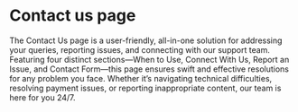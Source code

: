 # Contact us page
 The Contact Us page is a user-friendly, all-in-one solution for addressing your queries, reporting issues, and connecting with our support team. Featuring four distinct sections—When to Use, Connect With Us, Report an Issue, and Contact Form—this page ensures swift and effective resolutions for any problem you face. Whether it’s navigating technical difficulties, resolving payment issues, or reporting inappropriate content, our team is here for you 24/7.
